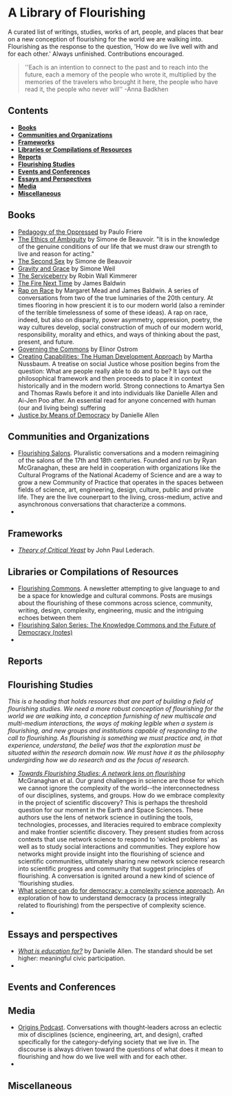 # A Library of Flourishing
A curated list of writings, studies, works of art, people, and places that bear on a new conception of flourishing for the world we are walking into. Flourishing as the response to the question, 'How do we live well with and for each other.' Always unfinished. Contributions encouraged. 

>''Each is an intention to connect to the past and to reach into the future, each a memory of the people who wrote it, multiplied by the memories of the travelers who brought it here, the people who have read it, the people who never will'' -Anna Badkhen


## Contents


- __[Books](#books)__
- __[Communities and Organizations](#communities-and-organizations)__
- __[Frameworks](#frameworks)__
- __[Libraries or Compilations of Resources](#libraries-or-compilations-of-resources)__
- __[Reports](#reports)__
- __[Flourishing Studies](#flourishing-studies)__
- __[Events and Conferences](#events-and-conferences)__
- __[Essays and Perspectives](#essays-and-perspectives)__
- __[Media](#media)__
- __[Miscellaneous](#miscellaneous)__


## Books
- [Pedagogy of the Oppressed](https://www.goodreads.com/book/show/72657.Pedagogy_of_the_Oppressed) by Paulo Friere
- [The Ethics of Ambiguity](https://www.goodreads.com/book/show/21119.The_Ethics_of_Ambiguity) by Simone de Beauvoir. "It is in the knowledge of the genuine conditions of our life that we must draw our strength to live and reason for acting."
- [The Second Sex](https://www.goodreads.com/book/show/457264.The_Second_Sex) by Simone de Beauvoir
- [Gravity and Grace](https://www.goodreads.com/book/show/730139.Gravity_and_Grace) by Simone Weil
- [The Serviceberry](https://www.goodreads.com/book/show/208840291-the-serviceberry) by Robin Wall Kimmerer
- [The Fire Next Time](https://www.goodreads.com/book/show/464260.The_Fire_Next_Time) by James Baldwin
- [Rap on Race](https://www.goodreads.com/book/show/484137.A_Rap_on_Race) by Margaret Mead and James Baldwin. A series of conversations from two of the true luminaries of the 20th century. At times flooring in how prescient it is to our modern world (also a reminder of the terrible timelessness of some of these ideas). A rap on race, indeed, but also on disparity, power asymmetry, oppression, poetry, the way cultures develop, social construction of much of our modern world, responsibility, morality and ethics, and ways of thinking about the past, present, and future.
- [Governing the Commons](https://www.goodreads.com/book/show/1048424.Governing_the_Commons) by Elinor Ostrom
- [Creating Capabilities: The Human Development Approach](https://www.goodreads.com/book/show/10549868-creating-capabilities) by Martha Nussbaum. A treatise on social Justice whose position begins from the question: What are people really able to do and to be? It lays out the philosophical framework and then proceeds to place it in context historically and in the modern world. Strong connections to Amartya Sen and Thomas Rawls before it and into individuals like Danielle Allen and Ai-Jen Poo after. 
An essential read for anyone concerned with human (our and living being) suffering
- [Justice by Means of Democracy](https://www.goodreads.com/book/show/62707936-justice-by-means-of-democracy) by Danielle Allen


## Communities and Organizations
- [Flourishing Salons](https://ryanmcgranaghan.substack.com/p/an-evening-of-encountering-flourishing). Pluralistic conversations and a modern reimagining of the salons of the 17th and 18th centuries. Founded and run by Ryan McGranaghan, these are held in cooperation with organizations like the Cultural Programs of the National Academy of Science and are a way to grow a new Community of Practice that operates in the spaces between fields of science, art, engineering, design, culture, public and private life. They are the live counerpart to the living, cross-medium, active and asynchronous conversations that characterize a commons.
- 

## Frameworks
- _[Theory of Critical Yeast](https://www.iirp.edu/images/conf_downloads/OAQlEm_On_Mass__Movement_-_The_Theory_of_Critical_Yeast_Lederach_2005.pdf)_ by John Paul Lederach. 


## Libraries or Compilations of Resources
- [Flourishing Commons](https://ryanmcgranaghan.substack.com/about). A newsletter attempting to give language to and be a space for knowledge and cultural commons. Posts are musings about the flourishing of these commons across science, community, writing, design, complexity, engineering, music and the intriguing echoes between them
- [Flourishing Salon Series: The Knowledge Commons and the Future of Democracy (notes)](https://docs.google.com/document/d/1S5KjnTJ6O8WuNUcg0wFfqXLf_ADniJOT1OLocN7i7Vc/edit?usp=sharing)
- 


## Reports


## Flourishing Studies
_This is a heading that holds resources that are part of building a field of flourishing studies. We need a more robust conception of flourishing for the world we are walking into, a conception furnishing of new multiscale and multi-medium interactions, the ways of making legible when a system is flourishing, and new groups and institutions capable of responding to the call to flourishing. As flourishing is something we must practice and, in that experience, understand, the belief was that the exploration must be situated within the research domain now. We must have it as the philosophy undergirding how we do research and as the focus of research._
- _[Towards Flourishing Studies: A network lens on flourishing](https://zenodo.org/records/10463898)_ McGranaghan et al. Our grand challenges in science are those for which we cannot ignore the complexity of the world--the interconnectedness of our disciplines, systems, and groups. How do we embrace complexity in the project of scientific discovery? This is perhaps the threshold question for our moment in the Earth and Space Sciences. These authors use the lens of network science in outlining the tools, technologies, processes, and literacies required to embrace complexity and make frontier scientific discovery. They present studies from across contexts that use network science to respond to 'wicked problems' as well as to study social interactions and communities. They explore how networks might provide insight into the flourishing of science and scientific communities, ultimately sharing new network science research into scientific progress and community that suggest principles of flourishing. A conversation is ignited around a new kind of science of 'flourishing studies.
- [What science can do for democracy: a complexity science approach](https://www.nature.com/articles/s41599-020-0518-0). An exploration of how to understand democracy (a process integrally related to flourishing) from the perspective of complexity science.
- 

## Essays and perspectives
- _[What is education for?](https://www.bostonreview.net/forum/danielle-allen-what-is-education-for/)_ by Danielle Allen. The standard should be set higher: meaningful civic participation.
- 

## Events and Conferences

## Media
- [Origins Podcast](https://www.originspodcast.show/). Conversations with thought-leaders across an eclectic mix of disciplines (science, engineering, art, and design), crafted specifically for the category-defying society that we live in. The discourse is always driven toward the questions of what does it mean to flourishing and how do we live well with and for each other.
- 


## Miscellaneous





